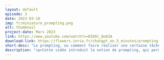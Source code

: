 ```yaml
---
layout: default
episode: 3
date: 2023-03-18
img: fr/miniature_prompting.png
alt: thumbnail
project-date: Mars 2023
link: https://www.youtube.com/watch?v=8IQ9i_QoA3A
download-link: https://flowers.inria.fr/chatgpt_en_5_minutes/prompting.mov
short-desc: "Le prompting, ou comment faire réaliser une certaine tâche à un modèle de langage."
description: "<p>Cette vidéo introduit la notion de prompting, qui permet de faire réaliser une certaine tâche à un modèle de langage (par exemple ChatGPT) en lui expliquant cette tâche au moyen de phrases en langage naturel. On y voit, au travers d’exemples, deux méthodes de prompting (expliquer la tâche en langage naturel, et donner des exemples de réalisation de la tâche).<br/><br/>Quelques exemples de \"prompts\" correspondants à des usages divers sont présentés, comme la génération de questions pour aider des élèves à réviser ou à anticiper des questions sur un sujet, ou l'aide à la rédaction à partir de notes.</p>"
---
```

